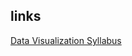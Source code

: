 ## links
[Data Visualization Syllabus](http://adalee2future.github.io/uploads/Data%20Visualization%20Syllabus.pdf)
